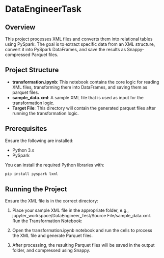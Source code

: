 # DataEngineerTask

## Overview

This project processes XML files and converts them into relational tables using PySpark. The goal is to extract specific data from an XML structure, convert it into PySpark DataFrames, and save the results as Snappy-compressed Parquet files.

## Project Structure

- **transformation.ipynb**: This notebook contains the core logic for reading XML files, transforming them into DataFrames, and saving them as parquet files.
- **sample_data.xml**: A sample XML file that is used as input for the transformation logic.
- **Target File**: This directory will contain the generated parquet files after running the transformation logic.

## Prerequisites

Ensure the following are installed:

- Python 3.x
- PySpark

You can install the required Python libraries with:

```bash
pip install pyspark lxml 
```

## Running the Project
Ensure the XML file is in the correct directory:

1. Place your sample XML file in the appropriate folder, e.g., jupyter_workspace/DataEngineer_Test/Source File/sample_data.xml.
Run the Transformation Notebook:

2. Open the transformation.ipynb notebook and run the cells to process the XML file and generate Parquet files.

3. After processing, the resulting Parquet files will be saved in the output folder, and compressed using Snappy.

